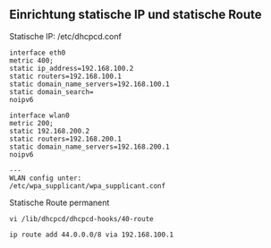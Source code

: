 ## Einrichtung statische IP und statische Route ##

Statische IP: /etc/dhcpcd.conf
```
interface eth0
metric 400;
static ip_address=192.168.100.2
static routers=192.168.100.1
static domain_name_servers=192.168.100.1
static domain_search=
noipv6

interface wlan0
metric 200;
static 192.168.200.2
static routers=192.168.200.1
static domain_name_servers=192.168.200.1
noipv6 

---
WLAN config unter:
/etc/wpa_supplicant/wpa_supplicant.conf

```


Statische Route permanent
```
vi /lib/dhcpcd/dhcpcd-hooks/40-route

ip route add 44.0.0.0/8 via 192.168.100.1
```


